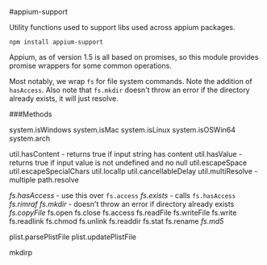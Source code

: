 #appium-support

Utility functions used to support libs used across appium packages.

`npm install appium-support`

Appium, as of version 1.5 is all based on promises, so this module provides promise wrappers for some common operations.

Most notably, we wrap `fs` for file system commands. Note the addition of `hasAccess`.
Also note that `fs.mkdir` doesn't throw an error if the directory already exists, it will just resolve.

###Methods

system.isWindows
system.isMac
system.isLinux
system.isOSWin64
system.arch

util.hasContent - returns true if input string has content
util.hasValue - returns true if input value is not undefined and no null
util.escapeSpace
util.escapeSpecialChars
util.localIp
util.cancellableDelay
util.multiResolve - multiple path.resolve

*fs.hasAccess* - use this over `fs.access`
*fs.exists* - calls `fs.hasAccess`
*fs.rimraf*
*fs.mkdir* - doesn't throw an error if directory already exists
*fs.copyFile*
fs.open
fs.close
fs.access
fs.readFile
fs.writeFile
fs.write
fs.readlink
fs.chmod
fs.unlink
fs.readdir
fs.stat
fs.rename
*fs.md5*

plist.parsePlistFile
plist.updatePlistFile

mkdirp
